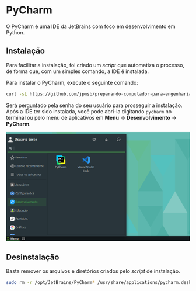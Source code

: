 # PyCharm

O PyCharm é uma IDE da JetBrains com foco em desenvolvimento em Python.

## Instalação

Para facilitar a instalação, foi criado um *script* que automatiza o processo, de forma que, com um simples comando, a IDE é instalada.

Para instalar o PyCharm, execute o seguinte comando:

```bash
curl -sL https://github.com/jpmsb/preparando-computador-para-engenharia-de-tele/raw/main/scripts-auxiliares/instalar-pycharm | bash
```

Será perguntado pela senha do seu usuário para prosseguir a instalação. Após a IDE ter sido instalada, você pode abri-la digitando `pycharm` no terminal ou pelo menu de aplicativos em **Menu** &rarr; **Desenvolvimento** &rarr; **PyCharm**.

![](imagens/opensuse_tumbleweed_pycharm_menu.png)

## Desinstalação

Basta remover os arquivos e diretórios criados pelo *script* de instalação.

```bash
sudo rm -r /opt/JetBrains/PyCharm* /usr/share/applications/pycharm.desktop /usr/local/bin/pycharm
```